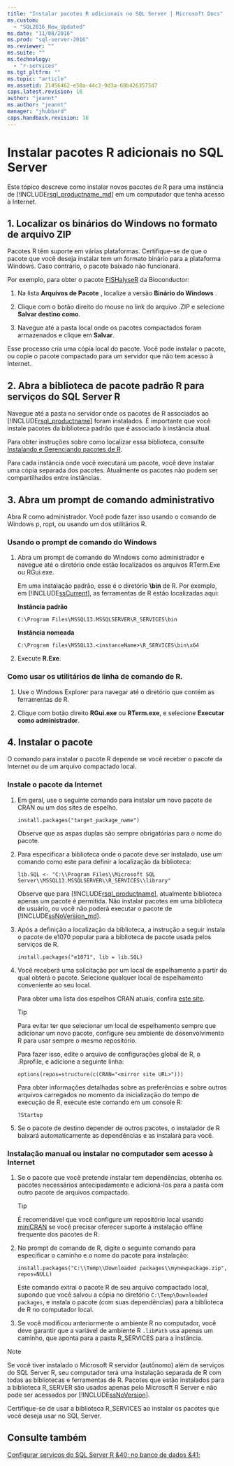 ```yaml
---
title: "Instalar pacotes R adicionais no SQL Server | Microsoft Docs"
ms.custom: 
  - "SQL2016_New_Updated"
ms.date: "11/08/2016"
ms.prod: "sql-server-2016"
ms.reviewer: ""
ms.suite: ""
ms.technology: 
  - "r-services"
ms.tgt_pltfrm: ""
ms.topic: "article"
ms.assetid: 21456462-e58a-44c3-9d3a-68b4263575d7
caps.latest.revision: 16
author: "jeannt"
ms.author: "jeannt"
manager: "jhubbard"
caps.handback.revision: 16
---
```

# Instalar pacotes R adicionais no SQL Server
Este tópico descreve como instalar novos pacotes de R para uma instância de [!INCLUDE[rsql_productname_md](../../includes/rsql-productname-md.md)] em um computador que tenha acesso à Internet.

## <a name="1-locate-the-windows-binaries-in-zip-file-format"></a>1. Localizar os binários do Windows no formato de arquivo ZIP

Pacotes R têm suporte em várias plataformas. Certifique-se de que o pacote que você deseja instalar tem um formato binário para a plataforma Windows. Caso contrário, o pacote baixado não funcionará.

Por exemplo, para obter o pacote [FISHalyseR](http://bioconductor.org/packages/release/bioc/html/FISHalyseR.html) da Bioconductor:  
  
1.  Na lista **Arquivos de Pacote** , localize a versão **Binário do Windows** .  
  
2.  Clique com o botão direito do mouse no link do arquivo .ZIP e selecione  **Salvar destino como**.  
  
3.  Navegue até a pasta local onde os pacotes compactados foram armazenados e clique em **Salvar**.  
  
 Esse processo cria uma cópia local do pacote. Você pode instalar o pacote, ou copie o pacote compactado para um servidor que não tem acesso à Internet.  
  
  
## <a name="2-open-the-default-r-package-library-for-sql-server-r-services"></a>2. Abra a biblioteca de pacote padrão R para serviços do SQL Server R 

Navegue até a pasta no servidor onde os pacotes de R associados ao [!INCLUDE[rsql_productname](../../includes/rsql-productname-md.md)] foram instalados. É importante que você instale pacotes da biblioteca padrão que é associado à instância atual. 

Para obter instruções sobre como localizar essa biblioteca, consulte [Instalando e Gerenciando pacotes de R](../../advanced-analytics/r-services/installing-and-managing-r-packages.md).

   Para cada instância onde você executará um pacote, você deve instalar uma cópia separada dos pacotes. Atualmente os pacotes não podem ser compartilhados entre instâncias.
     
  
## <a name="3-open-an-administrative-command-prompt"></a>3. Abra um prompt de comando administrativo 

Abra R como administrador.  Você pode fazer isso usando o comando de Windows p, ropt, ou usando um dos utilitários R.
  
### <a name="using-the-windows-command-prompt"></a>Usando o prompt de comando do Windows 

1. Abra um prompt de comando do Windows como administrador e navegue até o diretório onde estão localizados os arquivos RTerm.Exe ou RGui.exe.  
  
    Em uma instalação padrão, esse é o diretório **\bin** de R. Por exemplo, em [!INCLUDE[ssCurrent](../../includes/sscurrent-md.md)], as ferramentas de R estão localizadas aqui: 

    **Instância padrão**

     `C:\Program Files\MSSQL13.MSSQLSERVER\R_SERVICES\bin` 
 
     **Instância nomeada**
   
     `C:\Program files\MSSQL13.<instanceName>\R_SERVICES\bin\x64`  
  
2. Execute **R.Exe**.  
  
### <a name="using-the-r-commandline-utilities"></a>Como usar os utilitários de linha de comando de R. 
  
1. Use o Windows Explorer para navegar até o diretório que contém as ferramentas de R.  
  
2. Clique com botão direito **RGui.exe** ou **RTerm.exe**, e selecione **Executar como administrador**.  
## <a name="4-install-the-package"></a>4. Instalar o pacote

O comando para instalar o pacote R depende se você receber o pacote da Internet ou de um arquivo compactado local.  
  
### <a name="install-package-from-internet"></a>Instale o pacote da Internet  
  
1.  Em geral, use o seguinte comando para instalar um novo pacote de CRAN ou um dos sites de espelho.  
  
    ```  
    install.packages("target_package_name")  
    ```
    
    Observe que as aspas duplas são sempre obrigatórias para o nome do pacote.

2.  Para especificar a biblioteca onde o pacote deve ser instalado, use um comando como este para definir a localização da biblioteca:
    
    ```  
    lib.SQL <- "C:\\Program Files\\Microsoft SQL Server\\MSSQL13.MSSQLSERVER\\R_SERVICES\\library"    
    ```

    Observe que para [!INCLUDE[rsql_productname](../../includes/rsql-productname-md.md)], atualmente biblioteca apenas um pacote é permitida. Não instalar pacotes em uma biblioteca de usuário, ou você não poderá executar o pacote de [!INCLUDE[ssNoVersion_md](../../includes/ssnoversion-md.md)].   
     
3.  Após a definição a localização da biblioteca, a instrução a seguir instala o pacote de e1070 popular para a biblioteca de pacote usada pelos serviços de R.  
  
    ```  
    install.packages("e1071", lib = lib.SQL)  
    ```  
  
4.  Você receberá uma solicitação por um local de espelhamento a partir do qual obterá o pacote. Selecione qualquer local de espelhamento conveniente ao seu local.  
  
    Para obter uma lista dos espelhos CRAN atuais, confira [este site](https://cran.r-project.org/mirrors.html).  
  
    > [!TIP]  
    >  Para evitar ter que selecionar um local de espelhamento sempre que adicionar um novo pacote, configure seu ambiente de desenvolvimento R para usar sempre o mesmo repositório.  
    >   
    >  Para fazer isso, edite o arquivo de configurações global de R, o .Rprofile, e adicione a seguinte linha:  
    >   
    >  `options(repos=structure(c(CRAN="<mirror site URL>")))`  
    >   
    >  Para obter informações detalhadas sobre as preferências e sobre outros arquivos carregados no momento da inicialização do tempo de execução de R, execute este comando em um console R:  
    >   
    >  `?Startup`  
  
5.  Se o pacote de destino depender de outros pacotes, o instalador de R baixará automaticamente as dependências e as instalará para você.  
  
### <a name="manual-package-installation-or-installing-on-computer-with-no-internet-access"></a>Instalação manual ou instalar no computador sem acesso à Internet 

1. Se o pacote que você pretende instalar tem dependências, obtenha os pacotes necessários antecipadamente e adicioná-los para a pasta com outro pacote de arquivos compactado.

    > [!TIP]
    > 
    > É recomendável que você configure um repositório local usando [miniCRAN](https://mran.revolutionanalytics.com/package/miniCRAN/) se você precisar oferecer suporte à instalação offline frequente dos pacotes de R.  
  
2.  No prompt de comando de R, digite o seguinte comando para especificar o caminho e o nome do pacote para instalação:  
   
    ```  
    install.packages("C:\\Temp\\Downloaded packages\\mynewpackage.zip", repos=NULL)  
    ``` 
     
    Este comando extrai o pacote R de seu arquivo compactado local, supondo que você salvou a cópia no diretório `C:\Temp\Downloaded packages`, e instala o pacote (com suas dependências) para a biblioteca de R no computador local.  
  
3.  Se você modificou anteriormente o ambiente R no computador, você deve garantir que a variável de ambiente R `.libPath` usa apenas um caminho, que aponta para a pasta R_SERVICES para a instância.  
  
> [!NOTE]
> Se você tiver instalado o Microsoft R servidor (autônomo) além de serviços do SQL Server R, seu computador terá uma instalação separada de R com todas as bibliotecas e ferramentas de R. Pacotes que estão instalados para a biblioteca R_SERVER são usados apenas pelo Microsoft R Server e não pode ser acessados por [!INCLUDE[ssNoVersion](../../includes/ssnoversion-md.md)].  
> 
>  Certifique-se de usar a biblioteca R_SERVICES ao instalar os pacotes que você deseja usar no SQL Server.

  
## <a name="see-also"></a>Consulte também  
 [Configurar serviços do SQL Server R &40; no banco de dados &41;](../../advanced-analytics/r-services/set-up-sql-server-r-services-in-database.md)  
  
  